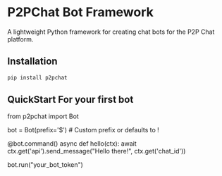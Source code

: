 # P2PChat Bot Framework

A lightweight Python framework for creating chat bots for the P2P Chat platform.

## Installation

```bash
pip install p2pchat
```
## QuickStart For your first bot
from p2pchat import Bot

bot = Bot(prefix='$')  # Custom prefix or defaults to !

@bot.command()
async def hello(ctx):
    await ctx.get('api').send_message("Hello there!", ctx.get('chat_id'))

bot.run("your_bot_token")